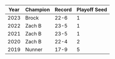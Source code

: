 Year|Champion|Record|Playoff Seed
----|--------|------|------------
2023|Brock |22-6|1
2022|Zach B|23-5|1
2021|Zach B|23-5|1
2020|Zach B|22-4|2
2019|Nunner|17-9|5
